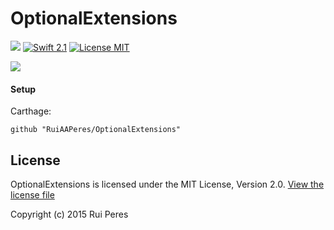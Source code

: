 # OptionalExtensions

<a href="https://github.com/Carthage/Carthage"><img src="https://img.shields.io/badge/Carthage-compatible-4BC51D.svg?style=flat"></a>
[![Swift 2.1](https://img.shields.io/badge/Swift-2.1-orange.svg?style=flat)](https://developer.apple.com/swift/)
[![License MIT](https://img.shields.io/badge/License-MIT-lightgrey.svg?style=flat)](https://opensource.org/licenses/MIT)


![](Documentation/preview.gif)


#### Setup


Carthage:

```
github "RuiAAPeres/OptionalExtensions"
```


## License
OptionalExtensions is licensed under the MIT License, Version 2.0. [View the license file](LICENSE)

Copyright (c) 2015 Rui Peres
